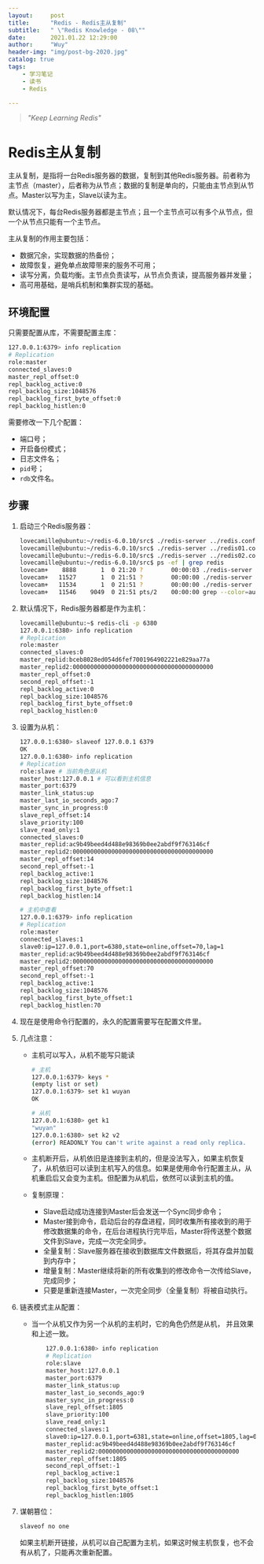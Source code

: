 ```yaml
---
layout:     post
title:      "Redis - Redis主从复制"
subtitle:   " \"Redis Knowledge - 08\""
date:       2021.01.22 12:29:00
author:     "Wuy"
header-img: "img/post-bg-2020.jpg"
catalog: true
tags:
    - 学习笔记
    - 读书
    - Redis

---
```


> *"Keep Learning Redis"*

# Redis主从复制

主从复制，是指将一台Redis服务器的数据，复制到其他Redis服务器。前者称为主节点（master），后者称为从节点；数据的复制是单向的，只能由主节点到从节点。Master以写为主，Slave以读为主。

默认情况下，每台Redis服务器都是主节点；且一个主节点可以有多个从节点，但一个从节点只能有一个主节点。

主从复制的作用主要包括：

- 数据冗余，实现数据的热备份；
- 故障恢复，避免单点故障带来的服务不可用；
- 读写分离，负载均衡。主节点负责读写，从节点负责读，提高服务器并发量；
- 高可用基础，是哨兵机制和集群实现的基础。

## 环境配置

只需要配置从库，不需要配置主库：

```bash
127.0.0.1:6379> info replication
# Replication
role:master
connected_slaves:0
master_repl_offset:0
repl_backlog_active:0
repl_backlog_size:1048576
repl_backlog_first_byte_offset:0
repl_backlog_histlen:0
```

需要修改一下几个配置：

- 端口号；
- 开启备份模式；
- 日志文件名；
- `pid`号；
- `rdb`文件名。

## 步骤

1. 启动三个Redis服务器：

   ```bash
   lovecamille@ubuntu:~/redis-6.0.10/src$ ./redis-server ../redis.conf
   lovecamille@ubuntu:~/redis-6.0.10/src$ ./redis-server ../redis01.conf
   lovecamille@ubuntu:~/redis-6.0.10/src$ ./redis-server ../redis02.conf
   lovecamille@ubuntu:~/redis-6.0.10/src$ ps -ef | grep redis
   lovecam+    8888       1  0 21:20 ?        00:00:03 ./redis-server 127.0.0.1:6379
   lovecam+   11527       1  0 21:51 ?        00:00:00 ./redis-server 127.0.0.1:6380
   lovecam+   11534       1  0 21:51 ?        00:00:00 ./redis-server 127.0.0.1:6381
   lovecam+   11546    9049  0 21:51 pts/2    00:00:00 grep --color=auto redis
   ```

2. 默认情况下，Redis服务器都是作为主机：

   ```bash
   lovecamille@ubuntu:~$ redis-cli -p 6380
   127.0.0.1:6380> info replication
   # Replication
   role:master
   connected_slaves:0
   master_replid:bceb8028ed054d6fef7001964902221e829aa77a
   master_replid2:0000000000000000000000000000000000000000
   master_repl_offset:0
   second_repl_offset:-1
   repl_backlog_active:0
   repl_backlog_size:1048576
   repl_backlog_first_byte_offset:0
   repl_backlog_histlen:0
   ```

3. 设置为从机：

   ```bash
   127.0.0.1:6380> slaveof 127.0.0.1 6379
   OK
   127.0.0.1:6380> info replication
   # Replication
   role:slave # 当前角色是从机
   master_host:127.0.0.1 # 可以看到主机信息
   master_port:6379
   master_link_status:up
   master_last_io_seconds_ago:7
   master_sync_in_progress:0
   slave_repl_offset:14
   slave_priority:100
   slave_read_only:1
   connected_slaves:0
   master_replid:ac9b49beed4d488e98369b0ee2abdf9f763146cf
   master_replid2:0000000000000000000000000000000000000000
   master_repl_offset:14
   second_repl_offset:-1
   repl_backlog_active:1
   repl_backlog_size:1048576
   repl_backlog_first_byte_offset:1
   repl_backlog_histlen:14
   
   # 主机中查看
   127.0.0.1:6379> info replication
   # Replication
   role:master
   connected_slaves:1
   slave0:ip=127.0.0.1,port=6380,state=online,offset=70,lag=1
   master_replid:ac9b49beed4d488e98369b0ee2abdf9f763146cf
   master_replid2:0000000000000000000000000000000000000000
   master_repl_offset:70
   second_repl_offset:-1
   repl_backlog_active:1
   repl_backlog_size:1048576
   repl_backlog_first_byte_offset:1
   repl_backlog_histlen:70
   ```

4. 现在是使用命令行配置的，永久的配置需要写在配置文件里。

5. 几点注意：

   - 主机可以写入，从机不能写只能读

     ```bash
     # 主机
     127.0.0.1:6379> keys *
     (empty list or set)
     127.0.0.1:6379> set k1 wuyan
     OK
     
     # 从机
     127.0.0.1:6380> get k1
     "wuyan"
     127.0.0.1:6380> set k2 v2
     (error) READONLY You can't write against a read only replica.
     ```

   - 主机断开后，从机依旧是连接到主机的，但是没法写入，如果主机恢复了，从机依旧可以读到主机写入的信息。如果是使用命令行配置主从，从机重启后又会变为主机。但配置为从机后，依然可以读到主机的值。

   - 复制原理：

     - Slave启动成功连接到Master后会发送一个Sync同步命令；
     - Master接到命令，启动后台的存盘进程，同时收集所有接收到的用于修改数据集的命令，在后台进程执行完毕后，Master将传送整个数据文件到Slave，完成一次完全同步。
     - 全量复制：Slave服务器在接收到数据库文件数据后，将其存盘并加载到内存中；
     - 增量复制：Master继续将新的所有收集到的修改命令一次传给Slave，完成同步；
     - 只要是重新连接Master，一次完全同步（全量复制）将被自动执行。

6. 链表模式主从配置：

   - 当一个从机又作为另一个从机的主机时，它的角色仍然是从机， 并且效果和上述一致。

     ```bash
         127.0.0.1:6380> info replication
         # Replication
         role:slave
         master_host:127.0.0.1
         master_port:6379
         master_link_status:up
         master_last_io_seconds_ago:9
         master_sync_in_progress:0
         slave_repl_offset:1805
         slave_priority:100
         slave_read_only:1
         connected_slaves:1
         slave0:ip=127.0.0.1,port=6381,state=online,offset=1805,lag=0
         master_replid:ac9b49beed4d488e98369b0ee2abdf9f763146cf
         master_replid2:0000000000000000000000000000000000000000
         master_repl_offset:1805
         second_repl_offset:-1
         repl_backlog_active:1
         repl_backlog_size:1048576
         repl_backlog_first_byte_offset:1
         repl_backlog_histlen:1805
     ```

7. 谋朝篡位：

   ```bash
   slaveof no one
   ```

   如果主机断开链接，从机可以自己配置为主机，如果这时候主机恢复，也不会有从机了，只能再次重新配置。






































